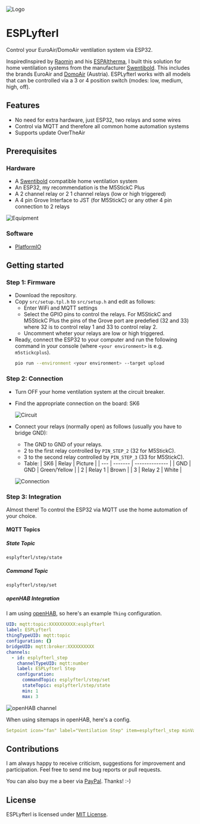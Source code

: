 ![Logo](https://raw.githubusercontent.com/dandjo/ESPLyfterl/main/doc/assets/logo.png)

# ESPLyfterl

Control your EuroAir/DomoAir ventilation system via ESP32.

InspiredInspired by [Raomin](https://github.com/raomin) and his [ESPAltherma](https://github.com/raomin/ESPAltherma), I built this solution for home ventilation systems from the manufacturer [Swentibold](https://www.swentibold.com/). This includes the brands EuroAir and [DomoAir](https://www.domoair.at/) (Austria). ESPLyfterl works with all models that can be controlled via a 3 or 4 position switch (modes: low, medium, high, off).

## Features

* No need for extra hardware, just ESP32, two relays and some wires
* Control via MQTT and therefore all common home automation systems
* Supports update OverTheAir

## Prerequisites

### Hardware

* A [Swentibold](https://www.swentibold.com/) compatible home ventilation system
* An ESP32, my recommendation is the M5StickC Plus
* A 2 channel relay or 2 1 channel relays (low or high triggered)
* A 4 pin Grove Interface to JST (for M5StickC) or any other 4 pin connection to 2 relays

![Equipment](https://raw.githubusercontent.com/dandjo/ESPLyfterl/main/doc/assets/img_equipment.jpg)

### Software

* [PlatformIO](https://platformio.org/)

## Getting started

### Step 1: Firmware

* Download the repository.
* Copy `src/setup.tpl.h` to `src/setup.h` and edit as follows:
  * Enter WiFi and MQTT settings
  * Select the GPIO pins to control the relays. For M5StickC and M5StickC Plus the pins of the Grove port are predefied (32 and 33) where 32 is to control relay 1 and 33 to control relay 2.
  * Uncomment wheter your relays are low or high triggered.
* Ready, connect the ESP32 to your computer and run the following command in your console (where `<your environment>` is e.g. `m5stickcplus`).
  ```sh
  pio run --environment <your environment> --target upload
  ```

### Step 2: Connection

* Turn OFF your home ventilation system at the circuit breaker.
* Find the appropriate connection on the board: SK6

  ![Circuit](https://raw.githubusercontent.com/dandjo/ESPLyfterl/main/doc/assets/schematic.png)
* Connect your relays (normally open) as follows (usually you have to bridge GND):
  * The GND to GND of your relays.
  * 2 to the first relay controlled by `PIN_STEP_2` (32 for M5StickC).
  * 3 to the second relay controlled by `PIN_STEP_3` (33 for M5StickC).
  * Table:
    | SK6 | Relay   | Picture        |
    | --- | ------- | -------------- |
    | GND | GND     | Green/Yellow   |
    | 2   | Relay 1 | Brown          |
    | 3   | Relay 2 | White          |

  ![Connection](https://raw.githubusercontent.com/dandjo/ESPLyfterl/main/doc/assets/img_connection.jpg)

### Step 3: Integration

Almost there! To control the ESP32 via MQTT use the home automation of your choice.

#### MQTT Topics

##### State Topic

`esplyfterl/step/state`

##### Command Topic

`esplyfterl/step/set`

##### openHAB Integration

I am using [openHAB](https://www.openhab.org/), so here's an example `Thing` configuration.

```yml
UID: mqtt:topic:XXXXXXXXXX:esplyfterl
label: ESPLyfterl
thingTypeUID: mqtt:topic
configuration: {}
bridgeUID: mqtt:broker:XXXXXXXXXX
channels:
  - id: esplyfterl_step
    channelTypeUID: mqtt:number
    label: ESPLyfterl Step
    configuration:
      commandTopic: esplyfterl/step/set
      stateTopic: esplyfterl/step/state
      min: 1
      max: 3
```

![openHAB channel](https://raw.githubusercontent.com/dandjo/ESPLyfterl/main/doc/assets/screenshot_openhab_channel.png)

When using sitemaps in openHAB, here's a config.

```yml
Setpoint icon="fan" label="Ventilation Step" item=esplyfterl_step minValue=1 maxValue=3 step=1
```

## Contributions

I am always happy to receive criticism, suggestions for improvement and participation. Feel free to send me bug reports or pull requests.

You can also buy me a beer via [PayPal](https://paypal.me/danielpernold).
Thanks! :-)

## License

ESPLyfterl is licensed under [MIT License](https://mit-license.org/).
